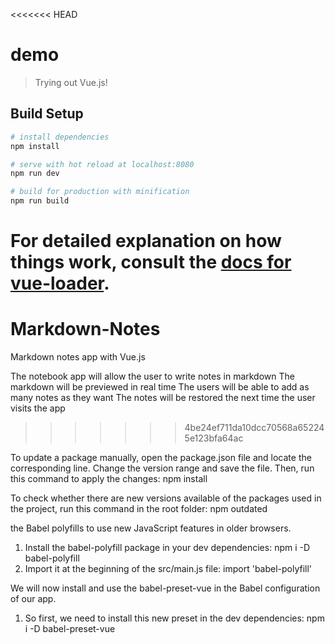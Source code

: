 <<<<<<< HEAD
# demo

> Trying out Vue.js!

## Build Setup

``` bash
# install dependencies
npm install

# serve with hot reload at localhost:8080
npm run dev

# build for production with minification
npm run build
```

For detailed explanation on how things work, consult the [docs for vue-loader](http://vuejs.github.io/vue-loader).
=======
# Markdown-Notes
Markdown notes app with Vue.js

The notebook app will allow the user to write notes in markdown
The markdown will be previewed in real time
The users will be able to add as many notes as they want
The notes will be restored the next time the user visits the app
>>>>>>> 4be24ef711da10dcc70568a652245e123bfa64ac

To update a package manually, open the package.json file and locate the corresponding
line. Change the version range and save the file. Then, run this command to apply the
changes:
npm install

To check whether there are new versions available of the packages used in the project, run
this command in the root folder:
npm outdated

the Babel polyfills to use new JavaScript features in older browsers.
1. Install the babel-polyfill package in your dev dependencies:
npm i -D babel-polyfill
2. Import it at the beginning of the src/main.js file:
import 'babel-polyfill'

We will now install and use the babel-preset-vue in the Babel configuration of our app.
1. So first, we need to install this new preset in the dev dependencies:
npm i -D babel-preset-vue

